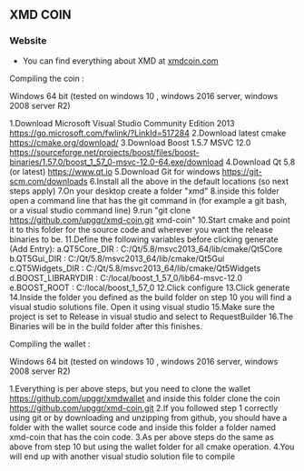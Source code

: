 ## XMD COIN

### Website

* You can find everything about XMD at [xmdcoin.com](xmdcoin.com)


Compiling the coin :


Windows 64 bit (tested on windows 10 , windows 2016 server, windows 2008 server R2)

1.Download Microsoft Visual Studio Community Edition 2013 https://go.microsoft.com/fwlink/?LinkId=517284
2.Download latest cmake https://cmake.org/download/
3.Download Boost 1.5.7 MSVC 12.0 https://sourceforge.net/projects/boost/files/boost-binaries/1.57.0/boost_1_57_0-msvc-12.0-64.exe/download
4.Download Qt 5.8 (or latest) https://www.qt.io
5.Download Git for windows https://git-scm.com/downloads
6.Install all the above in the default locations (so next steps apply)
7.On your desktop create a folder "xmd"
8.inside this folder open a command line that has the git command in (for example a git bash, or a visual studio command line)
9.run "git clone https://github.com/upggr/xmd-coin.git xmd-coin"
10.Start cmake and point it to this folder for the source code and wherever you want the release binaries to be.
11.Define the following variables before clicking generate (Add Entry):
    a.QT5Core_DIR : C:/Qt/5.8/msvc2013_64/lib/cmake/Qt5Core
    b.QT5Gui_DIR : C:/Qt/5.8/msvc2013_64/lib/cmake/Qt5Gui
    c.QT5Widgets_DIR : C:/Qt/5.8/msvc2013_64/lib/cmake/Qt5Widgets
    d.BOOST_LIBRARYDIR : C:/local/boost_1_57_0/lib64-msvc-12.0
    e.BOOST_ROOT : C:/local/boost_1_57_0
12.Click configure
13.Click generate
14.Inside the folder you defined as the build folder on step 10 you will find a visual studio solutions file. Open it using visual studio
15.Make sure the project is set to Release in visual studio and select to RequestBuilder
16.The Binaries will be in the build folder after this finishes.


Compiling the wallet :

Windows 64 bit (tested on windows 10 , windows 2016 server, windows 2008 server R2)

1.Everything is per above steps, but you need to clone the wallet https://github.com/upggr/xmdwallet and inside this folder clone the coin https://github.com/upggr/xmd-coin.git
2.If you followed step 1 correctly using git or by downloading and unzipping from github, you should have a folder with the wallet source code and inside this folder a folder named xmd-coin that has the coin code.
3.As per above steps do the same as above from step 10 but using the wallet folder for all cmake operation.
4.You will end up with another visual studio solution file to compile
